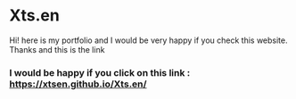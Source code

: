 # Xts.en
Hi! here is my portfolio and I would be very happy if you check this website.
Thanks and this is the link
### I would be happy if you click on this link : https://xtsen.github.io/Xts.en/
